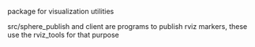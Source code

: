 package for visualization utilities 

src/sphere_publish and client are programs to publish rviz markers, these use the rviz_tools for that purpose 

